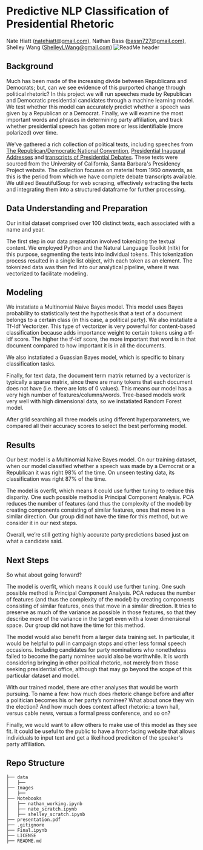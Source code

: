 # Predictive NLP Classification of Presidential Rhetoric
Nate Hiatt (natehiatt@gmail.com), Nathan Bass (bassn727@gmail.com), Shelley Wang (ShelleyLWang@gmail.com) 
![ReadMe header](images/readmeheader.png)

## Background
Much has been made of the increasing divide between Republicans and Democrats; but, can we see evidence of this purported change through political rhetoric? In this project we will run speeches made by Republican and Democratic presidential candidates through a machine learning model. We test whether this model can accurately predict whether a speech was given by a Republican or a Democrat. Finally, we will examine the most important words and phrases in determining party affiliation, and track whether presidential speech has gotten more or less identifiable (more polarized) over time.

We've gathered a rich collection of political texts, including speeches from [The Republican/Democratic National Convention](https://www.presidency.ucsb.edu/documents/app-categories/elections-and-transitions/convention-speeches), [Presidential Inaugural Addresses](https://www.presidency.ucsb.edu/documents/app-categories/spoken-addresses-and-remarks/presidential/inaugural-addresses) and [transcripts of Presidential Debates](https://www.presidency.ucsb.edu/documents/app-categories/elections-and-transitions/debates). These texts were sourced from the University of California, Santa Barbara's Presidency Project website. The collection focuses on material from 1960 onwards, as this is the period from which we have complete debate transcripts available. We utilized BeautifulSoup for web scraping, effectively extracting the texts and integrating them into a structured dataframe for further processing.

## Data Understanding and Preparation
Our initial dataset comprised over 100 distinct texts, each associated with a name and year. 

The first step in our data preparation involved tokenizing the textual content. We employed Python and the Natural Language Toolkit (nltk) for this purpose, segmenting the texts into individual tokens. This tokenization process resulted in a single list object, with each token as an element. The tokenized data was then fed into our analytical pipeline, where it was vectorized to facilitate modeling. 

## Modeling
We instatiate a Multinomial Naive Bayes model. This model uses Bayes probability to statistically test the hypothesis that a text of a document belongs to a certain class (in this case, a political party). We also instatiate a Tf-Idf Vectorizer. This type of vectorizer is very powerful for content-based classification because adds importance weight to certain tokens using a tf-idf score. The higher the tf-idf score, the more important that word is in that document compared to how important it is in all the documents. 

We also instatiated a Guassian Bayes model, which is specific to binary classification tasks.

Finally, for text data, the document term matrix returned by a vectorizer is typically a sparse matrix, since there are many tokens that each document does not have (i.e. there are lots of 0 values). This means our model has a very high number of features/columns/words. Tree-based models work very well with high dimensional data, so we instatiated Random Forest model.

After grid searching all three models using different hyperparameters, we compared all their accuracy scores to select the best performing model.


## Results
Our best model is a Multinomial Naive Bayes model. On our training dataset, when our model classified whether a speech was made by a Democrat or a Republican it was right 98% of the time. On unseen testing data, its classification was right 87% of the time.

The model is overfit, which means it could use further tuning to reduce this disparity. One such possible method is Principal Component Analysis. PCA reduces the number of features (and thus the complexity of the model) by creating components consisting of similar features, ones that move in a similar direction. Our group did not have the time for this method, but we consider it in our next steps.

Overall, we’re still getting highly accurate party predictions based just on what a candidate said.

## Next Steps
So what about going forward?

The model is overfit, which means it could use further tuning. One such possible method is Principal Component Analysis. PCA reduces the number of features (and thus the complexity of the model) by creating components consisting of similar features, ones that move in a similar direction. It tries to preserve as much of the variance as possible in those features, so that they describe more of the variance in the target even with a lower dimensional space. Our group did not have the time for this method.

The model would also benefit from a larger data training set. In particular, it would be helpful to pull in campaign stops and other less formal speech occasions. Including candidates for party nominations who nonetheless failed to become the party nominee would also be worthwhile. It is worth considering bringing in other political rhetoric, not merely from those seeking presidential office, although that may go beyond the scope of this particular dataset and model.

With our trained model, there are other analyses that would be worth pursuing. To name a few: how much does rhetoric change before and after a politician becomes his or her party’s nominee? What about once they win the election? And how much does context affect rhetoric: a town hall, versus cable news, versus a formal press conference, and so on?

Finally, we would want to allow others to make use of this model as they see fit. It could be useful to the public to have a front-facing website that allows individuals to input text and get a likelihood prediciton of the speaker's party affiliation.
  
## Repo Structure
```
├── data
│   ├── 
├── Images
│   ├── 
├── Notebooks
│   ├── nathan_working.ipynb
│   ├── nate_scratch.ipynb
│   ├── shelley_scratch.ipynb
├── presentation.pdf
├── .gitignore
├── Final.ipynb
├── LICENSE
├── README.md
```
